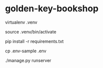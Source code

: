 # golden-key-bookshop


virtualenv .venv

source .venv/bin/activate

pip install -r requirements.txt

cp .env-sample .env

./manage.py runserver

